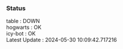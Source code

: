 ### Status


table : DOWN  
hogwarts : OK  
icy-bot : OK  
Latest Update : 2024-05-30 10:09:42.717216
